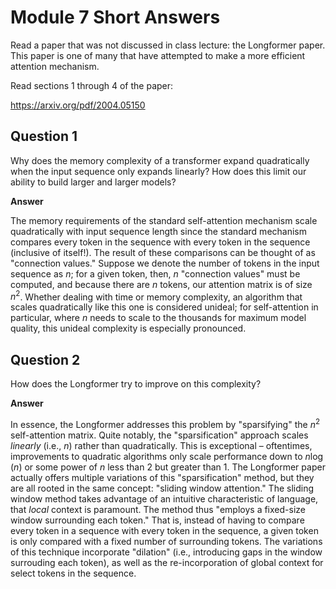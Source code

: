 # Module 7 Short Answers

Read a paper that was not discussed in class lecture: the Longformer paper. This paper is one of many that have attempted to make a more efficient attention mechanism.

Read sections 1 through 4 of the paper:

https://arxiv.org/pdf/2004.05150

## Question 1

Why does the memory complexity of a transformer expand quadratically when the input sequence only expands linearly? How does this limit our ability to build larger and larger models?

**Answer**

The memory requirements of the standard self-attention mechanism scale quadratically with input sequence length since the standard mechanism compares every token in the sequence with every token in the sequence (inclusive of itself!). The result of these comparisons can be thought of as "connection values." Suppose we denote the number of tokens in the input sequence as $n$; for a given token, then, $n$ "connection values" must be computed, and because there are $n$ tokens, our attention matrix is of size $n^2$. Whether dealing with time or memory complexity, an algorithm that scales quadratically like this one is considered unideal; for self-attention in particular, where $n$ needs to scale to the thousands for maximum model quality, this unideal complexity is especially pronounced.

## Question 2

How does the Longformer try to improve on this complexity?

**Answer**

In essence, the Longformer addresses this problem by "sparsifying" the $n^2$ self-attention matrix. Quite notably, the "sparsification" approach scales _linearly_ (i.e., $n$) rather than quadratically. This is exceptional – oftentimes, improvements to quadratic algorithms only scale performance down to $n \log (n)$ or some power of $n$ less than 2 but greater than 1. The Longformer paper actually offers multiple variations of this "sparsification" method, but they are all rooted in the same concept: "sliding window attention." The sliding window method takes advantage of an intuitive characteristic of language, that _local_ context is paramount. The method thus "employs a fixed-size window surrounding each token." That is, instead of having to compare every token in a sequence with every token in the sequence, a given token is only compared with a fixed number of surrounding tokens. The variations of this technique incorporate "dilation" (i.e., introducing gaps in the window surrouding each token), as well as the re-incorporation of global context for select tokens in the sequence.
